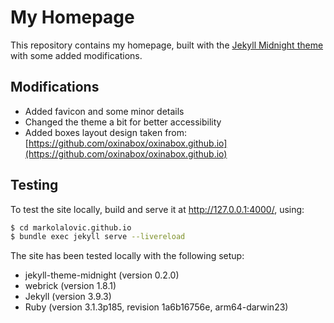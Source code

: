 # My Homepage

This repository contains my homepage, built with the [Jekyll Midnight theme](https://github.com/pages-themes/midnight) with some added modifications.

## Modifications

* Added favicon and some minor details
* Changed the theme a bit for better accessibility
* Added boxes layout design taken from: [https://github.com/oxinabox/oxinabox.github.io](https://github.com/oxinabox/oxinabox.github.io)

## Testing

To test the site locally, build and serve it at http://127.0.0.1:4000/, using:

```bash
$ cd markolalovic.github.io
$ bundle exec jekyll serve --livereload
```

The site has been tested locally with the following setup:

* jekyll-theme-midnight (version 0.2.0)
* webrick (version 1.8.1)
* Jekyll (version 3.9.3)
* Ruby (version 3.1.3p185, revision 1a6b16756e, arm64-darwin23)
